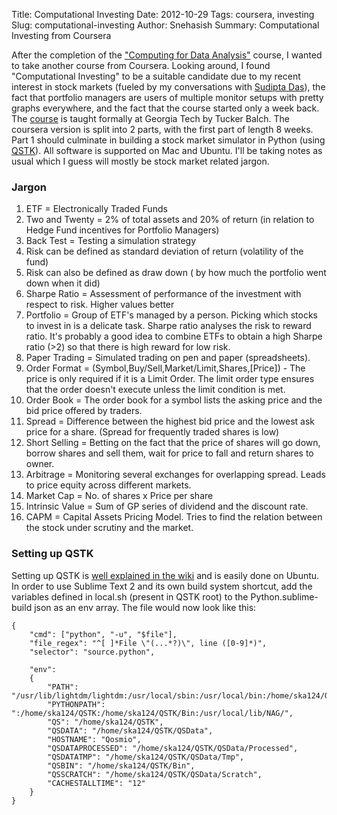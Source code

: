 Title: Computational Investing
Date: 2012-10-29
Tags: coursera, investing
Slug: computational-investing
Author: Snehasish
Summary: Computational Investing from Coursera

After the completion of the ["Computing for Data Analysis"](http://www.snehasish.net/blog/post.php?filename=cG9zdHMvMjAxMi0wOS0yNC1MZWFybmluZyBSLm1k) course, I wanted to take another course from Coursera. Looking around, I found "Computational Investing" to be a suitable candidate due to my recent interest in stock markets (fueled by my conversations with [Sudipta Das](tarmackisser.blogspot.in)), the fact that portfolio managers are users of multiple monitor setups with pretty graphs everywhere, and the fact that the course started only a week back. The [course](https://www.coursera.org/course/compinvesting1) is taught formally at Georgia Tech by Tucker Balch. The coursera version is split into 2 parts, with the first part of length 8 weeks. Part 1 should culminate in building a stock market simulator in Python (using [QSTK](http://wiki.quantsoftware.org/index.php?title=QuantSoftware_ToolKit)). All software is supported on Mac and Ubuntu. I'll be taking notes as usual which I guess will mostly be stock market related jargon.

### Jargon
1. ETF = Electronically Traded Funds
2. Two and Twenty = 2% of total assets and 20% of return (in relation to Hedge Fund incentives for Portfolio Managers)
3. Back Test = Testing a simulation strategy
4. Risk can be defined as standard deviation of return (volatility of the fund)
5. Risk can also be defined as draw down ( by how much the portfolio went down when it did)
6. Sharpe Ratio = Assessment of performance of the investment with respect to risk. Higher values better
7. Portfolio = Group of ETF's managed by a person. Picking which stocks to invest in is a delicate task. Sharpe ratio analyses the risk to reward ratio. It's probably a good idea to combine ETFs to obtain a high Sharpe ratio (>2) so that there is high reward for low risk.
8. Paper Trading = Simulated trading on pen and paper (spreadsheets).
9. Order Format = (Symbol,Buy/Sell,Market/Limit,Shares,[Price]) - The price is only required if it is a Limit Order. The limit order type ensures that the order doesn't execute unless the limit condition is met.
10. Order Book = The order book for a symbol lists the asking price and the bid price offered by traders.
11. Spread = Difference between the highest bid price and the lowest ask price for a share. (Spread for frequently traded shares is low)
12. Short Selling = Betting on the fact that the price of shares will go down, borrow shares and sell them, wait for price to fall and return shares to owner. 
13. Arbitrage = Monitoring several exchanges for overlapping spread. Leads to price equity across different markets.
14. Market Cap = No. of shares x Price per share
15. Intrinsic Value = Sum of GP series of dividend and the discount rate.
16. CAPM = Capital Assets Pricing Model. Tries to find the relation between the stock under scrutiny and the market.

### Setting up QSTK

Setting up QSTK is [well explained in the wiki](http://wiki.quantsoftware.org/index.php?title=QSToolKit_Installation_Guide_Ubuntu) and is easily done on Ubuntu. In order to use Sublime Text 2 and its own build system shortcut, add the variables defined in local.sh (present in QSTK root) to the Python.sublime-build json as an env array. The file would now look like this:

	{
		"cmd": ["python", "-u", "$file"],
		"file_regex": "^[ ]*File \"(...*?)\", line ([0-9]*)",
		"selector": "source.python",

	    "env":
	    {
	        "PATH": "/usr/lib/lightdm/lightdm:/usr/local/sbin:/usr/local/bin:/home/ska124/QSTK/Bin",
	        "PYTHONPATH": ":/home/ska124/QSTK:/home/ska124/QSTK/Bin:/usr/local/lib/NAG/",
	        "QS": "/home/ska124/QSTK",
	        "QSDATA": "/home/ska124/QSTK/QSData",
	        "HOSTNAME": "Qosmio",
	        "QSDATAPROCESSED": "/home/ska124/QSTK/QSData/Processed",
	        "QSDATATMP": "/home/ska124/QSTK/QSData/Tmp",
	        "QSBIN": "/home/ska124/QSTK/Bin",
	        "QSSCRATCH": "/home/ska124/QSTK/QSData/Scratch",
	        "CACHESTALLTIME": "12"
	    }
	}
